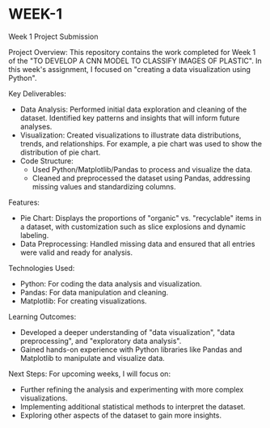 # WEEK-1

Week 1 Project Submission

Project Overview:
This repository contains the work completed for Week 1 of the "TO DEVELOP A CNN MODEL TO CLASSIFY IMAGES OF PLASTIC". In this week's assignment, I focused on "creating a data visualization using Python".

Key Deliverables:
- Data Analysis: Performed initial data exploration and cleaning of the dataset. Identified key patterns and insights that will inform future analyses.
- Visualization: Created visualizations to illustrate data distributions, trends, and relationships. For example, a pie chart was used to show the distribution of pie chart. 
- Code Structure:
    - Used Python/Matplotlib/Pandas to process and visualize the data.
    - Cleaned and preprocessed the dataset using Pandas, addressing missing values and standardizing columns.
  
Features:
- Pie Chart: Displays the proportions of  "organic" vs. "recyclable" items in a dataset, with customization such as slice explosions and dynamic labeling.
- Data Preprocessing: Handled missing data and ensured that all entries were valid and ready for analysis.
  
Technologies Used:
- Python: For coding the data analysis and visualization.
- Pandas: For data manipulation and cleaning.
- Matplotlib: For creating visualizations.
  
Learning Outcomes:
- Developed a deeper understanding of  "data visualization", "data preprocessing", and "exploratory data analysis".
- Gained hands-on experience with Python libraries like Pandas and Matplotlib to manipulate and visualize data.
  
Next Steps:
For upcoming weeks, I will focus on:
- Further refining the analysis and experimenting with more complex visualizations.
- Implementing additional statistical methods to interpret the dataset.
- Exploring other aspects of the dataset to gain more insights.

